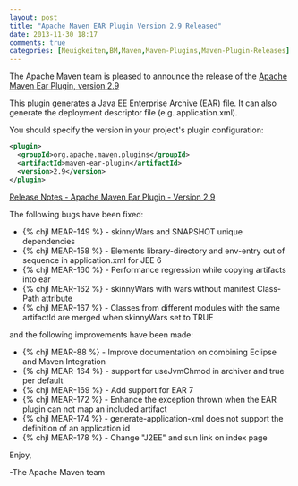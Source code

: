 ```yaml
---
layout: post
title: "Apache Maven EAR Plugin Version 2.9 Released"
date: 2013-11-30 18:17
comments: true
categories: [Neuigkeiten,BM,Maven,Maven-Plugins,Maven-Plugin-Releases]
---
```


The Apache Maven team is pleased to announce the release of the 
[Apache Maven Ear Plugin, version 2.9](http://maven.apache.org/plugins/maven-ear-plugin/)

This plugin generates a Java EE Enterprise Archive (EAR) file. It can also 
generate the deployment descriptor file (e.g. application.xml).

<!-- more -->

You should specify the version in your project's plugin configuration:

``` xml
<plugin>
  <groupId>org.apache.maven.plugins</groupId>
  <artifactId>maven-ear-plugin</artifactId>
  <version>2.9</version>
</plugin>
```

[Release Notes - Apache Maven Ear Plugin - Version 2.9](http://jira.codehaus.org/secure/ReleaseNote.jspa?projectId=11132&version=18770)


The following bugs have been fixed:

 * {% chjl MEAR-149 %} - skinnyWars and SNAPSHOT unique dependencies
 * {% chjl MEAR-158 %} - Elements library-directory and env-entry out of sequence in application.xml for JEE 6
 * {% chjl MEAR-160 %} - Performance regression while copying artifacts into ear
 * {% chjl MEAR-162 %} - skinnyWars with wars without manifest Class-Path attribute
 * {% chjl MEAR-167 %} - Classes from different modules with the same artifactId are merged when skinnyWars set to TRUE

and the following improvements have been made:

 * {% chjl MEAR-88 %} - Improve documentation on combining Eclipse and Maven Integration
 * {% chjl MEAR-164 %} - support for useJvmChmod in archiver and true per default
 * {% chjl MEAR-169 %} - Add support for EAR 7
 * {% chjl MEAR-172 %} - Enhance the exception thrown when the EAR plugin can not map an included artifact
 * {% chjl MEAR-174 %} - generate-application-xml does not support the definition of an application id
 * {% chjl MEAR-178 %} - Change "J2EE" and sun link on index page


Enjoy,

-The Apache Maven team

